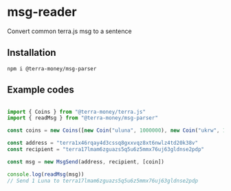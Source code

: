 # msg-reader
Convert common terra.js msg to a sentence

## Installation

```
npm i @terra-money/msg-parser
```

## Example codes
```typescript

import { Coins } from "@terra-money/terra.js"
import { readMsg } from "@terra-money/msg-parser"

const coins = new Coins([new Coin("uluna", 1000000), new Coin("ukrw", 1000000)])

const address = "terra1x46rqay4d3cssq8gxxvqz8xt6nwlz4td20k38v"
const recipient = "terra17lmam6zguazs5q5u6z5mmx76uj63gldnse2pdp"

const msg = new MsgSend(address, recipient, [coin])

console.log(readMsg(msg))
// Send 1 Luna to terra17lmam6zguazs5q5u6z5mmx76uj63gldnse2pdp

```
